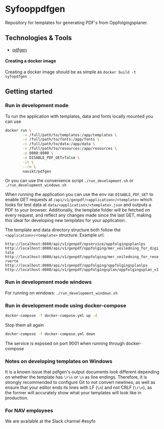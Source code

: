# Syfooppdfgen
Repository for templates for generating PDF's from Oppfolgingsplaner.

## Technologies & Tools

* [pdfgen](https://github.com/navikt/pdfgen)

#### Creating a docker image
Creating a docker image should be as simple as `docker build -t syfopdfgen .`

## Getting started

### Run in development mode
To run the application with templates, data and fonts locally mounted you can use
```bash
docker run \
        -v /full/path/to/templates:/app/templates \
        -v /full/path/to/fonts:/app/fonts \
        -v /full/path/to/data:/app/data \
        -v /full/path/to/resources:/app/resources \
        -p 8080:8080 \
        -e DISABLE_PDF_GET=false \
        -it \
        --rm \
        navikt/pdfgen
```

Or you can use the convenience script `./run_development.sh` or `./run_development_windows.sh`

When running the application you can use the env var `DISABLE_PDF_GET` to enable GET requests at
`/api/v1/genpdf/<application>/<template>` which looks for test data at `data/<application>/<template>.json` and outputs
a PDF to your browser. Additionally, the template folder will be fetched on every request, and reflect any changes made
since the last GET, making this ideal for developing new templates for your application.

The template and data directory structure both follow the `<application>/<template>` structure.
Example url: 

`http://localhost:8080/api/v1/genpdf/opservice/oppfolgingsplanlps` <br>
`http://localhost:8080/api/v1/genpdf/oppfolging/mer_veiledning_for_digitale` <br>
`http://localhost:8080/api/v1/genpdf/oppfolging/mer_veiledning_for_reserverte` <br>
`http://localhost:8080/api/v1/genpdf/oppfolging/oppfolgingsplanlps` <br>
`http://localhost:8080/api/v1/genpdf/oppfolgingsplan/oppfolgingsplan_v1` <br>

### Run in development mode windows
For running on windows: `./run_development_windows.sh`

### Run in development mode using docker-compose
```bash
docker-compose -f docker-compose.yml up -d
```
Stop them all again
```bash
docker-compose -f docker-compose.yml down
```
The service is exposed on port 9001 when running through docker-compose

### Notes on developing templates on Windows
It is a known issue that pdfgen's output documents look different depending on whether the template
has `\r\n` or `\n` as line endings. Therefore, it is strongly recommended to configure Git to not convert newlines, as well as ensure that your editor ends its lines with LF (`\n`) and not CRLF (`\r\n`), as the former will accurately show what your
templates will look like in production.

### For NAV employees
We are available at the Slack channel #esyfo
